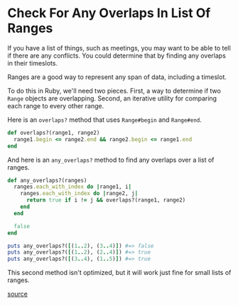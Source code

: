 # Check For Any Overlaps In List Of Ranges

If you have a list of things, such as meetings, you may want to be able to tell
if there are any conflicts. You could determine that by finding any overlaps in
their timeslots.

Ranges are a good way to represent any span of data, including a timeslot.

To do this in Ruby, we'll need two pieces. First, a way to determine if two
`Range` objects are overlapping. Second, an iterative utility for comparing
each range to every other range.

Here is an `overlaps?` method that uses `Range#begin` and `Range#end`.

```ruby
def overlaps?(range1, range2)
  range1.begin <= range2.end && range2.begin <= range1.end
end
```

And here is an `any_overlaps?` method to find any overlaps over a list of
ranges.

```ruby
def any_overlaps?(ranges)
  ranges.each_with_index do |range1, i|
    ranges.each_with_index do |range2, j|
      return true if i != j && overlaps?(range1, range2)
    end
  end

  false
end

puts any_overlaps?([(1..2), (3..4)]) #=> false
puts any_overlaps?([(1..2), (2..4)]) #=> true
puts any_overlaps?([(3..4), (1..5)]) #=> true
```

This second method isn't optimized, but it will work just fine for small lists
of ranges.

[source](https://stackoverflow.com/questions/39934266/check-if-two-ranges-overlap-in-ruby)
